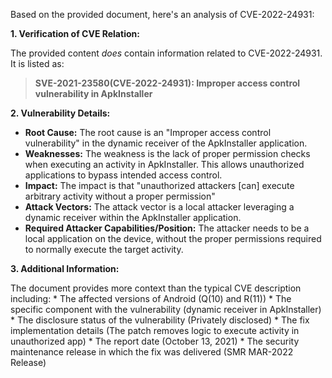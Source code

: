 Based on the provided document, here's an analysis of CVE-2022-24931:

**1. Verification of CVE Relation:**

The provided content *does* contain information related to CVE-2022-24931. It is listed as:

> **SVE-2021-23580(CVE-2022-24931): Improper access control vulnerability in ApkInstaller**

**2. Vulnerability Details:**

*   **Root Cause:** The root cause is an "Improper access control vulnerability" in the dynamic receiver of the ApkInstaller application.
*   **Weaknesses:** The weakness is the lack of proper permission checks when executing an activity in ApkInstaller. This allows unauthorized applications to bypass intended access control.
*   **Impact:**  The impact is that "unauthorized attackers [can] execute arbitrary activity without a proper permission"
*   **Attack Vectors:** The attack vector is a local attacker leveraging a dynamic receiver within the ApkInstaller application.
*   **Required Attacker Capabilities/Position:** The attacker needs to be a local application on the device, without the proper permissions required to normally execute the target activity.

**3. Additional Information:**

The document provides more context than the typical CVE description including:
    * The affected versions of Android (Q(10) and R(11))
    * The specific component with the vulnerability (dynamic receiver in ApkInstaller)
    * The disclosure status of the vulnerability (Privately disclosed)
    * The fix implementation details (The patch removes logic to execute activity in unauthorized app)
    * The report date (October 13, 2021)
    * The security maintenance release in which the fix was delivered (SMR MAR-2022 Release)